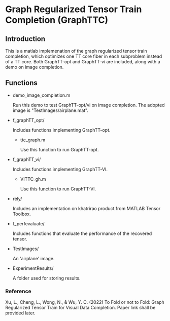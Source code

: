 # Graph Regularized Tensor Train Completion (GraphTTC)

## Introduction

This is a matlab implemenation of the graph regularized tensor train completion, which optimizes one TT core fiber in each subproblem instead of a TT core. Both GraphTT-opt and GraphTT-vi are included, along with a demo on image completion.

## Functions

- demo_image_completion.m

    Run this demo to test GraphTT-opt/vi on image completion. The adopted image is "TestImages/airplane.mat".

- f_graphTT_opt/

    Includes functions implementing GraphTT-opt.

    - ttc_graph.m
    
        Use this function to run GraphTT-opt.

- f_graphTT_vi/

    Includes functions implementing GraphTT-VI.
    
    - VITTC_gh.m
    
        Use this function to run GraphTT-VI.

- rely/

    Includes an implementation on khatrirao product from MATLAB Tensor Toolbox.

- f_perfevaluate/

    Includes functions that evaluate the performance of the recovered tensor.

- TestImages/

    An 'airplane' image.

- ExperimentResults/

    A folder used for storing results.

### Reference

Xu, L., Cheng, L., Wong, N., & Wu, Y. C. (2022) To Fold or not to Fold: Graph Regularized Tensor Train for Visual Data Completion. Paper link shall be provided later.
